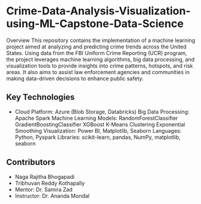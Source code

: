 # Crime-Data-Analysis-Visualization-using-ML-Capstone-Data-Science
Overview
This repository contains the implementation of a machine learning project aimed at analyzing and predicting crime trends across the United States. Using data from the FBI Uniform Crime Reporting (UCR) program, the project leverages machine learning algorithms, big data processing, and visualization tools to provide insights into crime patterns, hotspots, and risk areas. It also aims to assist law enforcement agencies and communities in making data-driven decisions to enhance public safety.

## Key Technologies
- Cloud Platform: Azure (Blob Storage, Databricks)
Big Data Processing: Apache Spark
Machine Learning Models:
RandomForestClassifier
GradientBoostingClassifier
XGBoost
K-Means Clustering
Exponential Smoothing
Visualization: Power BI, Matplotlib, Seaborn
Languages: Python, Pyspark
Libraries: scikit-learn, pandas, NumPy, matplotlib, seaborn

## Contributors
- Naga Rajitha Bhogapadi
- Tribhuvan Reddy Kothapally
- Mentor: Dr. Samira Zad
- Instructor: Dr. Ananda Mondal

